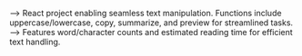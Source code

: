 --> React project enabling seamless text manipulation. Functions include uppercase/lowercase, copy, summarize, and preview for streamlined tasks.
--> Features word/character counts and estimated reading time for efficient text handling.
